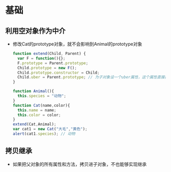 # 基础

## 利用空对象作为中介

+ 修改Cat的prototype对象，就不会影响到Animal的prototype对象

    ```js
    function extend(Child, Parent) {
      var F = function(){};
      F.prototype = Parent.prototype;
      Child.prototype = new F();
      Child.prototype.constructor = Child;
      Child.uber = Parent.prototype; // 为子对象设一个uber属性，这个属性直接指向父对象的prototype属性
    }
    ```

    ```js
    function Animal(){
      this.species = "动物";
    }
    function Cat(name,color){
      this.name = name;
      this.color = color;
    }
    extend(Cat,Animal);
    var cat1 = new Cat("大毛","黄色");
    alert(cat1.species); // 动物
    ```

## 拷贝继承

+ 如果把父对象的所有属性和方法，拷贝进子对象，不也能够实现继承
